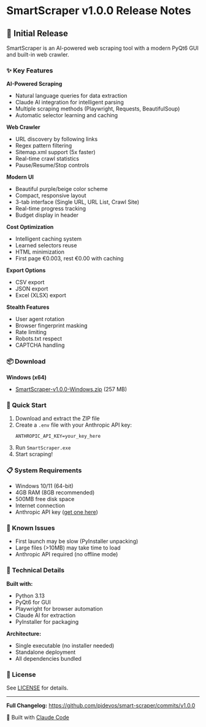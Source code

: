 # SmartScraper v1.0.0 Release Notes

## 🎉 Initial Release

SmartScraper is an AI-powered web scraping tool with a modern PyQt6 GUI and built-in web crawler.

### ✨ Key Features

**AI-Powered Scraping**
- Natural language queries for data extraction
- Claude AI integration for intelligent parsing
- Multiple scraping methods (Playwright, Requests, BeautifulSoup)
- Automatic selector learning and caching

**Web Crawler**
- URL discovery by following links
- Regex pattern filtering
- Sitemap.xml support (5x faster)
- Real-time crawl statistics
- Pause/Resume/Stop controls

**Modern UI**
- Beautiful purple/beige color scheme
- Compact, responsive layout
- 3-tab interface (Single URL, URL List, Crawl Site)
- Real-time progress tracking
- Budget display in header

**Cost Optimization**
- Intelligent caching system
- Learned selectors reuse
- HTML minimization
- First page €0.003, rest €0.00 with caching

**Export Options**
- CSV export
- JSON export
- Excel (XLSX) export

**Stealth Features**
- User agent rotation
- Browser fingerprint masking
- Rate limiting
- Robots.txt respect
- CAPTCHA handling

### 📦 Download

**Windows (x64)**
- [SmartScraper-v1.0.0-Windows.zip](https://github.com/pjdevos/smart-scraper/releases/download/v1.0.0/SmartScraper-v1.0.0-Windows.zip) (257 MB)

### 🚀 Quick Start

1. Download and extract the ZIP file
2. Create a `.env` file with your Anthropic API key:
   ```
   ANTHROPIC_API_KEY=your_key_here
   ```
3. Run `SmartScraper.exe`
4. Start scraping!

### 📋 System Requirements

- Windows 10/11 (64-bit)
- 4GB RAM (8GB recommended)
- 500MB free disk space
- Internet connection
- Anthropic API key ([get one here](https://console.anthropic.com/))

### 🐛 Known Issues

- First launch may be slow (PyInstaller unpacking)
- Large files (>10MB) may take time to load
- Anthropic API required (no offline mode)

### 🔧 Technical Details

**Built with:**
- Python 3.13
- PyQt6 for GUI
- Playwright for browser automation
- Claude AI for extraction
- PyInstaller for packaging

**Architecture:**
- Single executable (no installer needed)
- Standalone deployment
- All dependencies bundled

### 📝 License

See [LICENSE](LICENSE) for details.

---

**Full Changelog:** https://github.com/pjdevos/smart-scraper/commits/v1.0.0

🤖 Built with [Claude Code](https://claude.com/claude-code)
